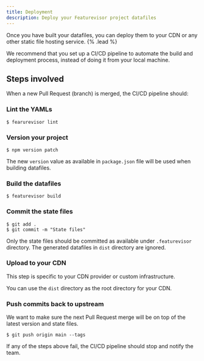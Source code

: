 ```yaml
---
title: Deployment
description: Deploy your Featurevisor project datafiles
---
```


Once you have built your datafiles, you can deploy them to your CDN or any other static file hosting service. {% .lead %}

We recommend that you set up a CI/CD pipeline to automate the build and deployment process, instead of doing it from your local machine.

## Steps involved

When a new Pull Request (branch) is merged, the CI/CD pipeline should:

### Lint the YAMLs

```
$ fearurevisor lint
```

### Version your project

```
$ npm version patch
```

The new `version` value as available in `package.json` file will be used when building datafiles.

### Build the datafiles

```
$ featurevisor build
```

### Commit the state files

```
$ git add .
$ git commit -m "State files"
```

Only the state files should be committed as available under `.featurevisor` directory. The generated datafiles in `dist` directory are ignored.

### Upload to your CDN

This step is specific to your CDN provider or custom infrastructure.

You can use the `dist` directory as the root directory for your CDN.

### Push commits back to upstream

We want to make sure the next Pull Request merge will be on top of the latest version and state files.

```
$ git push origin main --tags
```

If any of the steps above fail, the CI/CD pipeline should stop and notify the team.
